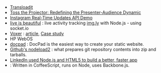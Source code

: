 - [Transloadit](http://transloadit.com/)
- [Toss the Projector: Redefining the Presenter-Audience Dynamic](http://go.donahueapp.com/presentations/view/tosstheprojector/points/1)
- [Instagram Real-Time Updates API Demo](http://demo.instagram.com/)
- [live is beautiful](http://node.9elements.com/) : live activity tracking [img.ly](http://img.ly/) with Node.js - using socket.io
- [Voxer](http://voxer.com/) : [article](http://www.theregister.co.uk/2011/03/01/the_rise_and_rise_of_node_dot_js/), [Case study](http://www.joyentcloud.com/documents/node/casestudy-voxer-20110406.pdf)
- HP WebOS
- [docpad](https://github.com/balupton/docpad) : DocPad is the easiest way to create your static website.
- [Github's nodeload2](https://github.com/blog/900-nodeload2-downloads-reloaded) : what prepares git repository contents into zip and tarballs.
- [LinkedIn used Node.js and HTML5 to build a better, faster app](http://venturebeat.com/2011/08/16/linkedin-node/)
- [](http://adamgent.com/post/10225284147/trello-from-fogcreek-using-nodejs) : Written in CoffeeScript, runs on Node, uses Backbone.js.